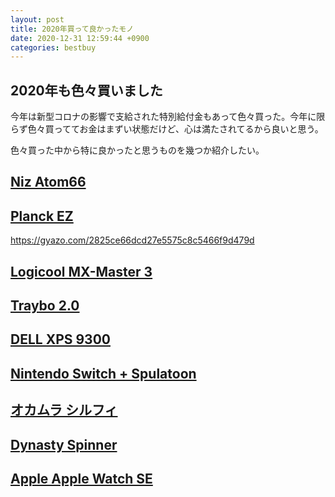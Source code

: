 ```yaml
---
layout: post
title: 2020年買って良かったモノ
date: 2020-12-31 12:59:44 +0900 
categories: bestbuy
---
```


## 2020年も色々買いました

今年は新型コロナの影響で支給された特別給付金もあって色々買った。今年に限らず色々買っててお金はまずい状態だけど、心は満たされてるから良いと思う。

色々買った中から特に良かったと思うものを幾つか紹介したい。


## [Niz Atom66]()
## [Planck EZ](https://ergodox-ez.com/pages/planck)
https://gyazo.com/2825ce66dcd27e5575c8c5466f9d479d
## [Logicool MX-Master 3]()
## [Traybo 2.0]()
## [DELL XPS 9300]()
## [Nintendo Switch + Spulatoon]()
## [オカムラ シルフィ]()
## [Dynasty Spinner]()
## [Apple Apple Watch SE]()
